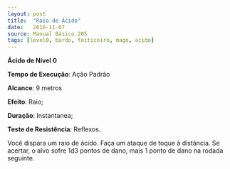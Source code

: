 ```yaml
---
layout: post
title:  "Raio de Ácido"
date:   2016-11-07
source: Manual Básico.205
tags: [level0, bardo, feiticeiro, mago, acido]
---
```


**Ácido de Nível 0**

**Tempo de Execução**: Ação Padrão

**Alcance**: 9 metros

**Efeito**: Raio;

**Duração**: Instantanea;

**Teste de Resistência**: Reflexos.

Você dispara um raio de ácido. Faça
um ataque de toque à distância. Se acertar,
o alvo sofre 1d3 pontos de dano, mais 1
ponto de dano na rodada seguinte.
